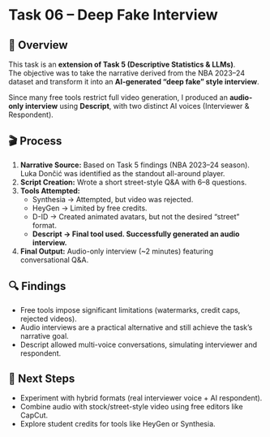 # Task 06 – Deep Fake Interview

## 📌 Overview
This task is an **extension of Task 5 (Descriptive Statistics & LLMs)**.  
The objective was to take the narrative derived from the NBA 2023–24 dataset and transform it into an **AI-generated “deep fake” style interview**.  

Since many free tools restrict full video generation, I produced an **audio-only interview** using **Descript**, with two distinct AI voices (Interviewer & Respondent).

## 🎬 Process
1. **Narrative Source:** Based on Task 5 findings (NBA 2023–24 season). Luka Dončić was identified as the standout all-around player.  
2. **Script Creation:** Wrote a short street-style Q&A with 6–8 questions.  
3. **Tools Attempted:**
   - Synthesia → Attempted, but video was rejected.  
   - HeyGen → Limited by free credits.  
   - D-ID → Created animated avatars, but not the desired “street” format.  
   - **Descript → Final tool used. Successfully generated an audio interview.**  
4. **Final Output:** Audio-only interview (~2 minutes) featuring conversational Q&A.

## 🔍 Findings
- Free tools impose significant limitations (watermarks, credit caps, rejected videos).  
- Audio interviews are a practical alternative and still achieve the task’s narrative goal.  
- Descript allowed multi-voice conversations, simulating interviewer and respondent.  

## 🚀 Next Steps
- Experiment with hybrid formats (real interviewer voice + AI respondent).  
- Combine audio with stock/street-style video using free editors like CapCut.  
- Explore student credits for tools like HeyGen or Synthesia.  


